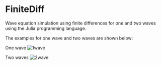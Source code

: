 # FiniteDiff
Wave equation simulation using finite differences for one and two waves using the Julia programming language.

The examples for one wave and two waves are shown below:

One wave
![1wave](https://github.com/YairCCastillo/FiniteDiff/assets/49602985/4abbeb01-f297-426e-b999-ce81229cf451)

Two waves
![2wave](https://github.com/YairCCastillo/FiniteDiff/assets/49602985/4b88b420-5262-41ec-bf73-d1b288251120)
